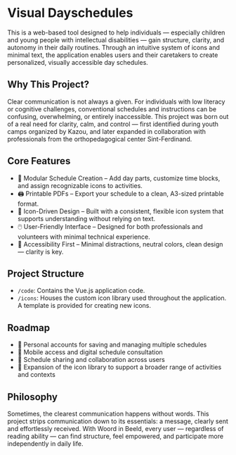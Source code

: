 # Visual Dayschedules

This is a web-based tool designed to help individuals — especially children and young people with intellectual
disabilities — gain structure, clarity, and autonomy in their daily routines. Through an intuitive system of icons and
minimal text, the application enables users and their caretakers to create personalized, visually accessible day
schedules.

## Why This Project?

Clear communication is not always a given. For individuals with low literacy or cognitive challenges, conventional
schedules and instructions can be confusing, overwhelming, or entirely inaccessible. This project was born out of a real
need for clarity, calm, and control — first identified during youth camps organized by Kazou, and later expanded in
collaboration with professionals from the orthopedagogical center Sint-Ferdinand.

## Core Features

- 🧩 Modular Schedule Creation – Add day parts, customize time blocks, and assign recognizable icons to activities.
- 🖨️ Printable PDFs – Export your schedule to a clean, A3-sized printable format.
- 🧠 Icon-Driven Design – Built with a consistent, flexible icon system that supports understanding without relying on
  text.
- 🖱️ User-Friendly Interface – Designed for both professionals and volunteers with minimal technical experience.
- 🎯 Accessibility First – Minimal distractions, neutral colors, clean design — clarity is key.

## Project Structure
- `/code`: Contains the Vue.js application code.
- `/icons`: Houses the custom icon library used throughout the application. A template is provided for creating new icons.

## Roadmap

- 🔐 Personal accounts for saving and managing multiple schedules
- 📲 Mobile access and digital schedule consultation
- 🔗 Schedule sharing and collaboration across users
- 🎨 Expansion of the icon library to support a broader range of activities and contexts

## Philosophy

Sometimes, the clearest communication happens without words. This project strips communication down to its essentials: a
message, clearly sent and effortlessly received. With Woord in Beeld, every user — regardless of reading ability — can
find structure, feel empowered, and participate more independently in daily life.